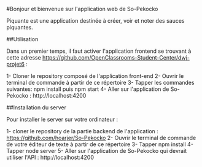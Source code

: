 #Bonjour et bienvenue sur l'application web de So-Pekocko

Piquante est une application destinée à créer, voir et noter des sauces piquantes.

##Utilisation

Dans un premier temps, il faut activer l'application frontend se trouvant à cette adresse https://github.com/OpenClassrooms-Student-Center/dwj-projet6 :

1- Cloner le repository composé de l'application front-end
2- Ouvrir le terminal de commande à partir de ce répertoire 
3- Tapper les commandes suivantes: npm install puis npm start
4- Aller sur l'application de So-Pekocko : http://localhost:4200


##Installation du server

Pour installer le server sur votre ordinateur :

1- cloner le repository de la partie backend de l'application : https://github.com/hoarjer/So-Pekocko
2- Ouvrir le terminal de commande de votre éditeur de texte à partir de ce répertoire
3- Tapper npm install
4- Tapper node server
5- Aller sur l'application de So-Pekocko qui devrait utiliser l'API : http://localhost:4200
